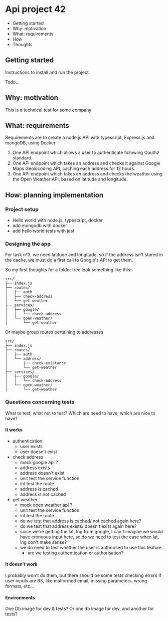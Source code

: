 # Api project 42

- Getting started
- Why: motivation
- What: requirements
- How
- Thoughts

## Getting started

Instructions to install and run the project.

Todo...

## Why: motivation

This is a technical test for some company

## What: requirements

Requirements are to create a node.js API with typescript, Express.js and mongoDB, using Docker.

1. One API endpoint which allows a user to authenticate following Oauth2 standard.
2. One API endpoint which takes an address and checks it against Google Maps Geolocoding API, caching each address for 12 hours.
3. One API endpoint which takes an address and checks the weather using the Open Weather API, based on latitude and longitude.

## How: planning implementation

### Project setup

- Hello world with node.js, typescript, docker
- add mongodb with docker
- add hello world tests with jest

### Designing the app

For task n°3, we need latitude and longitude, so if the address isn't stored in the cache, we must do a first call to Google's API to get them.

So my first thoughts for a folder tree look something like this:

```
src/
├── index.js
├── routes/
│   ├── auth
│   ├── check-address
│   └── get-weather
├── services/
│   ├── google/
│   │   └── check-address
│   └── open-weather/
│       └── get-weather
```

Or maybe group routes pertaining to addresses

```
src/
├── index.js
├── routes/
│   ├── auth
│   └── address/
│       ├── check-existance
│       └── get-weather
├── services/
│   ├── google/
│   │   └── check-address
│   └── open-weather/
│       └── get-weather
```

### Questions concerning tests

What to test, what not to test?
Which are need to have, which are nice to have?

#### It works

- authentication
  - user exists
  - user doesn't exist
- check address
  - mock google api ?
  - address exists
  - address doesn't exist
  - unit test the service function
  - int test the route
  - address is cached
  - address is not cached
- get weather
  - mock open weather api ?
  - unit test the service function
  - int test the route
  - do we test that address is cached/ not cached again here?
  - do we test that address exists/ doesn't exist again here?
  - since we're getting the lat, lng from google, I can't imagine we would have eroneous input here, so do we need to test the case when lat, lng don't make sense?
  - we do need to test whether the user is authorised to use this feature.
    - are we testing authentication or authorisation?

#### It doesn't work

I probably won't do them, but there should be some tests checking errors if user inputs are BS, like malformed email, missing parameters, wrong formats, etc...

#### Environments

One Db image for dev & tests?
Or one db image for dev, and another for tests?
